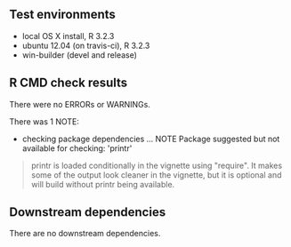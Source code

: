 ## Test environments
* local OS X install, R 3.2.3
* ubuntu 12.04 (on travis-ci), R 3.2.3
* win-builder (devel and release)

## R CMD check results
There were no ERRORs or WARNINGs.

There was 1 NOTE:

* checking package dependencies ... NOTE
Package suggested but not available for checking: 'printr'

> printr is loaded conditionally in the vignette using "require". It makes some of the output look cleaner in the vignette, but it is optional and will build without printr being available. 

## Downstream dependencies
There are no downstream dependencies.